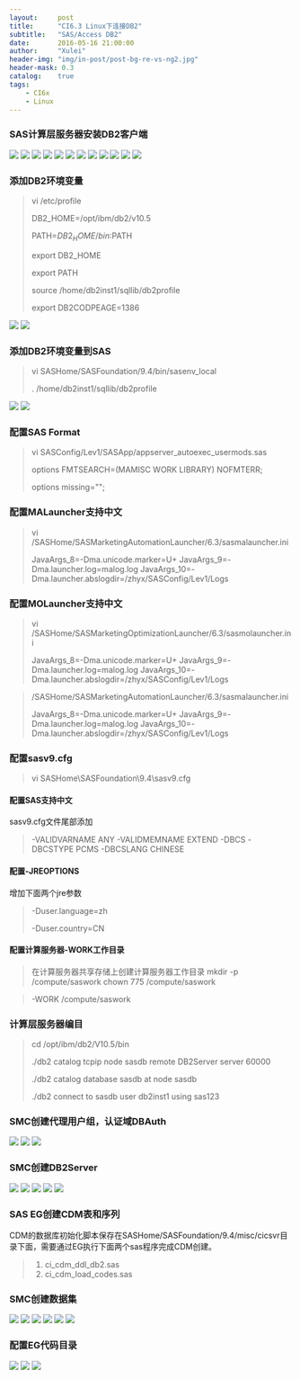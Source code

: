 ```yaml
---
layout:     post
title:      "CI6.3 Linux下连接DB2"
subtitle:   "SAS/Access DB2"
date:       2016-05-16 21:00:00
author:     "Xulei"
header-img: "img/in-post/post-bg-re-vs-ng2.jpg"
header-mask: 0.3
catalog:    true
tags:
    - CI6x
    - Linux
---
```


### SAS计算层服务器安装DB2客户端

![](/img/in-post/2016-05-17/2016-05-17(0).png)
![](/img/in-post/2016-05-17/2016-05-17(1).png)
![](/img/in-post/2016-05-17/2016-05-17(2).png)
![](/img/in-post/2016-05-17/2016-05-17(3).png)
![](/img/in-post/2016-05-17/2016-05-17(4).png)
![](/img/in-post/2016-05-17/2016-05-17(5).png)
![](/img/in-post/2016-05-17/2016-05-17(6).png)
![](/img/in-post/2016-05-17/2016-05-17(7).png)
![](/img/in-post/2016-05-17/2016-05-17(8).png)
![](/img/in-post/2016-05-17/2016-05-17(9).png)
![](/img/in-post/2016-05-17/2016-05-17(10).png)
![](/img/in-post/2016-05-17/2016-05-17(11).png)



### 添加DB2环境变量
> vi /etc/profile
>
> DB2_HOME=/opt/ibm/db2/v10.5
>
> PATH=$DB2_HOME/bin:$PATH
>
> export DB2_HOME
>
> export PATH
> 
> source /home/db2inst1/sqllib/db2profile
> 
> export DB2CODPEAGE=1386
>

![](/img/in-post/2016-05-17/2016-05-17(12).png)
![](/img/in-post/2016-05-17/2016-05-17(13).png)

### 添加DB2环境变量到SAS
> vi SASHome/SASFoundation/9.4/bin/sasenv_local
>
> . /home/db2inst1/sqllib/db2profile
>

![](/img/in-post/2016-05-17/2016-05-17(14).png)
![](/img/in-post/2016-05-17/2016-05-17(15).png)

### 配置SAS Format
> vi SASConfig/Lev1/SASApp/appserver_autoexec_usermods.sas
>
> options FMTSEARCH=(MAMISC WORK LIBRARY) NOFMTERR;
>
> options missing="";
>

### 配置MALauncher支持中文

> vi /SASHome/SASMarketingAutomationLauncher/6.3/sasmalauncher.ini
>
> JavaArgs_8=-Dma.unicode.marker=U+
> JavaArgs_9=-Dma.launcher.log=malog.log
> JavaArgs_10=-Dma.launcher.abslogdir=/zhyx/SASConfig/Lev1/Logs
>

### 配置MOLauncher支持中文

> vi /SASHome/SASMarketingOptimizationLauncher/6.3/sasmolauncher.ini
>
> JavaArgs_8=-Dma.unicode.marker=U+
> JavaArgs_9=-Dma.launcher.log=malog.log
> JavaArgs_10=-Dma.launcher.abslogdir=/zhyx/SASConfig/Lev1/Logs
>

> /SASHome/SASMarketingAutomationLauncher/6.3/sasmalauncher.ini
>
> JavaArgs_8=-Dma.unicode.marker=U+
> JavaArgs_9=-Dma.launcher.log=malog.log
> JavaArgs_10=-Dma.launcher.abslogdir=/zhyx/SASConfig/Lev1/Logs
>


### 配置sasv9.cfg
> vi SASHome\SASFoundation\9.4\sasv9.cfg

#### 配置SAS支持中文 
sasv9.cfg文件尾部添加
> -VALIDVARNAME ANY
> -VALIDMEMNAME EXTEND
> -DBCS
> -DBCSTYPE PCMS
> -DBCSLANG CHINESE

#### 配置-JREOPTIONS
增加下面两个jre参数
> -Duser.language=zh
>
> -Duser.country=CN

#### 配置计算服务器-WORK工作目录

> 在计算服务器共享存储上创建计算服务器工作目录
> mkdir -p /compute/saswork
> chown 775 /compute/saswork

>
> -WORK /compute/saswork
> 

### 计算层服务器编目

>
> cd /opt/ibm/db2/V10.5/bin
>
> ./db2 catalog tcpip node sasdb remote DB2Server server 60000
>
> ./db2 catalog database sasdb at node sasdb
>
> ./db2 connect to sasdb user db2inst1 using sas123
>

### SMC创建代理用户组，认证域DBAuth

![](/img/in-post/2016-05-17/2016-05-17(16).png)
![](/img/in-post/2016-05-17/2016-05-17(17).png)
![](/img/in-post/2016-05-17/2016-05-17(18).png)

### SMC创建DB2Server

![](/img/in-post/2016-05-17/2016-05-17(19).png)
![](/img/in-post/2016-05-17/2016-05-17(20).png)
![](/img/in-post/2016-05-17/2016-05-17(21).png)
![](/img/in-post/2016-05-17/2016-05-17(22).png)
![](/img/in-post/2016-05-17/2016-05-17(23).png)


### SAS EG创建CDM表和序列

CDM的数据库初始化脚本保存在SASHome/SASFoundation/9.4/misc/cicsvr目录下面，需要通过EG执行下面两个sas程序完成CDM创建。

> 1. ci_cdm_ddl_db2.sas 
> 2. ci_cdm_load_codes.sas
>

### SMC创建数据集
![](/img/in-post/2016-05-17/2016-05-17(24).png)
![](/img/in-post/2016-05-17/2016-05-17(25).png)
![](/img/in-post/2016-05-17/2016-05-17(26).png)
![](/img/in-post/2016-05-17/2016-05-17(27).png)
![](/img/in-post/2016-05-17/2016-05-17(28).png)
![](/img/in-post/2016-05-17/2016-05-17(29).png)


### 配置EG代码目录
![](/img/in-post/2016-05-17/2016-05-17(30).png)
![](/img/in-post/2016-05-17/2016-05-17(31).png)
![](/img/in-post/2016-05-17/2016-05-17(32).png)


